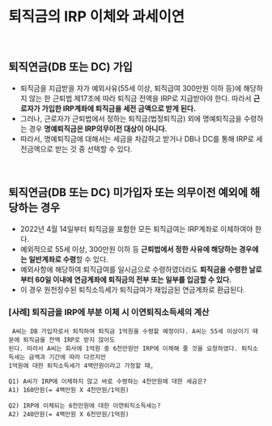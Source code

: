 # 퇴직금의 IRP 이체와 과세이연

<br/>

## 퇴직연금(DB 또는 DC) 가입

- 퇴직금을 지급받을 자가 예외사유(55세 이상, 퇴직급여 300만원 이하 등)에 해당하지 않는 한 근퇴법 제17조에 따라 퇴직금 전액을 IRP로 지급받아야 한다. 따라서 **근로자가 가입한 IRP계좌에 퇴직금을 세전 금액으로 받게 된다.**
- 그러나, 근로자가 근퇴법에서 정하는 퇴직금(법정퇴직금) 외에 명예퇴직금을 수령하는 경우 **명예퇴직금은 IRP의무이전 대상이 아니다.**
- 따라서, 명예퇴직금에 대해서는 세금을 차감하고 받거나 DB나 DC를 통해 IRP로 세전금액으로 받는 것 중 선택할 수 있다.

<br/>

## 퇴직연금(DB 또는 DC) 미가입자 또는 의무이전 예외에 해당하는 경우

- 2022년 4월 14일부터 퇴직금을 포함한 모든 퇴직급여는 IRP계좌로 이체하여야 한다.
- 예외적으로 55세 이상, 300만원 이하 등 **근퇴법에서 정한 사유에 해당하는 경우에는 일반계좌로 수령**할 수 있다.
- 예외사항에 해당하여 퇴직급여를 일시금으로 수령하였더라도 **퇴직금을 수령한 날로부터 60일 이내에 연금계좌에 퇴직금의 전부 또는 일부를 입금할 수 있다.**
- 이 경우 원천징수된 퇴직소득세가 퇴직급여가 재입금된 연금계좌로 환급된다.

### [사례] 퇴직금을 IRP에 부분 이체 시 이연퇴직소득세의 계산
```
 A씨는 DB 가입자로서 퇴직하여 퇴직금 1억원을 수령할 예정이다. A씨는 55세 이상이기 때문에 퇴직금을 전액 IRP로 받지 않아도
된다. 따라서 A씨는 회사에 1억원 중 6천만원만 IRP에 이체해 줄 것을 요청하였다. 퇴직소득세는 금액과 기간에 따라 다르지만
1억원에 대한 퇴직소득세가 4백만원이라고 가정할 때,

Q1) A씨가 IRP에 이체하지 않고 바로 수령하는 4천만원에 대한 세금은?
A1) 160만원(= 4백만원 X 4천만원/1억원)

Q2) IRP에 이체되는 6천만원에 대한 이연퇴직소득세는?
A2) 240만원(= 4백만원 X 6천만원/1억원)
```
